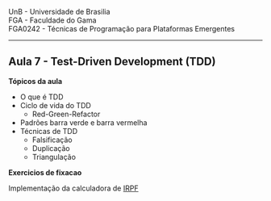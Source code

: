 
UnB - Universidade de Brasilia  
FGA - Faculdade do Gama  
FGA0242 - Técnicas de Programação para Plataformas Emergentes

---

## Aula 7 - Test-Driven Development (TDD)

**Tópicos da aula**
- O que é TDD
- Ciclo de vida do TDD
    - Red-Green-Refactor
- Padrões barra verde e barra vermelha
- Técnicas de TDD
    - Falsificação
    - Duplicação
    - Triangulação


**Exercicios de fixacao**

Implementação da calculadora de [IRPF](https://www27.receita.fazenda.gov.br/simulador-irpf/)
